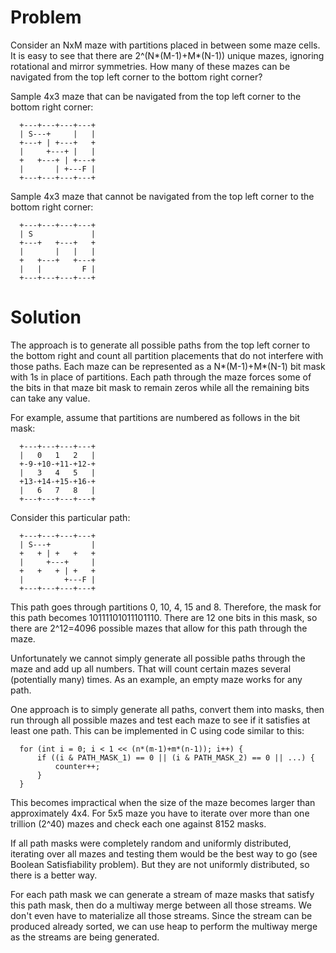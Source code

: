 # Problem

Consider an NxM maze with partitions placed in between some maze cells. It is
easy to see that there are 2^(N*(M-1)+M*(N-1)) unique mazes, ignoring
rotational and mirror symmetries. How many of these mazes can be navigated
from the top left corner to the bottom right corner?

Sample 4x3 maze that can be navigated from the top left corner to the bottom
right corner:

```
  +---+---+---+---+
  | S---+     |   |
  +---+ | +---+   +
  |     +---+ |   |
  +   +---+ | +---+
  |       | +---F |
  +---+---+---+---+
```

Sample 4x3 maze that cannot be navigated from the top left corner to the bottom
right corner:

```
  +---+---+---+---+
  | S             |
  +---+   +---+   +
  |       |   |   |
  +   +---+   +---+
  |   |         F |
  +---+---+---+---+
```

# Solution

The approach is to generate all possible paths from the top left corner to the
bottom right and count all partition placements that do not interfere with
those paths.  Each maze can be represented as a N*(M-1)+M*(N-1) bit mask with
1s in place of partitions. Each path through the maze forces some of the bits
in that maze bit mask to remain zeros while all the remaining bits can take any
value.

For example, assume that partitions are numbered as follows in the bit mask:

```
  +---+---+---+---+
  |   0   1   2   |
  +-9-+10-+11-+12-+
  |   3   4   5   |
  +13-+14-+15-+16-+
  |   6   7   8   |
  +---+---+---+---+
```

Consider this particular path:

```
  +---+---+---+---+
  | S---+         |
  +   + | +   +   +
  |     +---+     |
  +   +   + | +   +
  |         +---F |
  +---+---+---+---+
```

This path goes through partitions 0, 10, 4, 15 and 8. Therefore, the mask for
this path becomes 10111101011101110. There are 12 one bits in this mask, so
there are 2^12=4096 possible mazes that allow for this path through the maze.

Unfortunately we cannot simply generate all possible paths through the maze and
add up all numbers. That will count certain mazes several (potentially many)
times. As an example, an empty maze works for any path.

One approach is to simply generate all paths, convert them into masks, then run
through all possible mazes and test each maze to see if it satisfies at least
one path. This can be implemented in C using code similar to this:

```
  for (int i = 0; i < 1 << (n*(m-1)+m*(n-1)); i++) {
      if ((i & PATH_MASK_1) == 0 || (i & PATH_MASK_2) == 0 || ...) {
          counter++;
      }
  }
```

This becomes impractical when the size of the maze becomes larger than
approximately 4x4. For 5x5 maze you have to iterate over more than one trillion
(2^40) mazes and check each one against 8152 masks.

If all path masks were completely random and uniformly distributed, iterating
over all mazes and testing them would be the best way to go (see Boolean
Satisfiability problem). But they are not uniformly distributed, so there is a
better way.

For each path mask we can generate a stream of maze masks that satisfy this path
mask, then do a multiway merge between all those streams. We don't even have to
materialize all those streams. Since the stream can be produced already sorted,
we can use heap to perform the multiway merge as the streams are being
generated.
